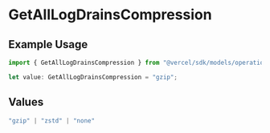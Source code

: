 # GetAllLogDrainsCompression

## Example Usage

```typescript
import { GetAllLogDrainsCompression } from "@vercel/sdk/models/operations/getalllogdrains.js";

let value: GetAllLogDrainsCompression = "gzip";
```

## Values

```typescript
"gzip" | "zstd" | "none"
```